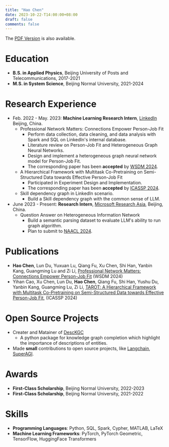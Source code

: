 ```yaml
---
title: "Hao Chen"
date: 2023-10-22-T14:00:00+08:00
draft: false
comments: false
---
```

The [PDF Version](/CV/CV.pdf) is also available.
# Education
- **B.S. in Applied Physics**, Beijing University of Posts and Telecommunications, 2017-2021
- **M.S. in System Science**, Beijing Normal University, 2021-2024

# Research Experience

- Feb. 2022 - May. 2023: **Machine Learning Research Intern**, [LinkedIn](https://www.linkedin.com/) Beijing, China.
    - Professional Network Matters: Connections Empower Person-Job Fit
      - Perform data collection, data cleaning, and data analysis with Spark and SQL on LinkedIn's internal database.
      - Literature review on Person-Job Fit and Heterogeneous Graph Neural Networks.
      - Design and implement a heterogeneous graph neural network model for Person-Job Fit.
      - The corresponding paper has been **accepted** by [WSDM 2024](https://www.wsdm-conference.org/2024/).
    - A Hierarchical Framework with Multitask Co-Pretraining on Semi-Structured Data towards Effective Person-Job Fit
      - Participated in Experiment Design and Implementation.
      - The corresponding paper has been **accepted** by [ICASSP 2024](https://2024.ieeeicassp.org/ojsp-icassp2024-submissions/).
    - Skill dependency graph in LinkedIn scenario.
      - Build a Skill dependency graph with the common sense of LLM.
- June 2023 - Present: **Research Intern**, [Microsoft Research Asia](https://www.microsoft.com/en-us/research/lab/microsoft-research-asia/), Beijing, China.
    - Question Answer on Heterogeneous Information Network
      - Build a semantic parsing dataset to evaluate LLM's ability to run graph algorithm.
      - Plan to submit to [NAACL 2024](https://2024.naacl.org/).

# Publications
- **Hao Chen**, Lun Du, Yuxuan Lu, Qiang Fu, Xu Chen, Shi Han, Yanbin Kang, Guangming Lu and Zi Li, [Professional Network Matters: Connections Empower Person-Job Fit](https://arxiv.org/abs/2401.00010) (WSDM 2024)
- Yihan Cao, Xu Chen, Lun Du, **Hao Chen**, Qiang Fu, Shi Han, Yushu Du, Yanbin Kang, Guangming Lu, Zi Li, [TAROT: A Hierarchical Framework with Multitask Co-Pretraining on Semi-Structured Data towards Effective Person-Job Fit](https://arxiv.org/abs/2401.07525), (ICASSP 2024)

# Open Source Projects
- Creater and Matainer of [DescKGC](https://guangchen811.github.io/DescKGC/)
  - A python package for knowledge graph completion which highlight the importance of descriptions of entities.
- Made **small** contributions to open source projects, like [Langchain](https://langchain.com/), [SuperAGI](https://github.com/TransformerOptimus/SuperAGI).

# Awards
- **First-Class Scholarship**, Beijing Normal University, 2022-2023
- **First-Class Scholarship**, Beijing Normal University, 2021-2022

# Skills
- **Programming Languages**: Python, SQL, Spark, Cypher, MATLAB, LaTeX
- **Machine Learning Frameworks**: PyTorch, PyTorch Geometric, TensorFlow, HuggingFace Transformers